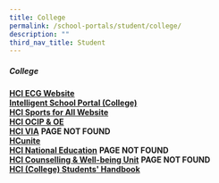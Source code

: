 ```yaml
---
title: College
permalink: /school-portals/student/college/
description: ""
third_nav_title: Student
---
```

##### College

**[HCI ECG Website](https://sites.google.com/hci.edu.sg/hciecg)**<br>
**[Intelligent School Portal (College)](https://isp.hci.edu.sg/)**<br>
**[HCI Sports for All Website](http://www.facebook.com/HCISports4All)**<br>
**[HCI OCIP &amp; OE](https://sites.google.com/hci.edu.sg/oeocip)**<br>
**[HCI VIA](https://sites.google.com/student.hci.edu.sg/cipcouncil/home?pli=1&amp;authuser=0)** **PAGE NOT FOUND**<br>
**[HCunite](http://hcunite.com/)**<br>
**[HCI National Education](https://sites.google.com/student.hci.edu.sg/hcinationaleducation/)** **PAGE NOT FOUND**<br>
**[HCI Counselling &amp; Well-being Unit](https://sites.google.com/hci.edu.sg/hciwell-beingunit/home)** **PAGE NOT FOUND**<br>
**[HCI (College) Students' Handbook](https://sites.google.com/hci.edu.sg/college-ehandbook/home)**